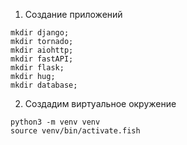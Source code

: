 1. Создание приложений

```shell
mkdir django;
mkdir tornado;
mkdir aiohttp;
mkdir fastAPI;
mkdir flask;
mkdir hug;
mkdir database;
```

2. Создадим виртуальное окружение
```shell
python3 -m venv venv
source venv/bin/activate.fish
```